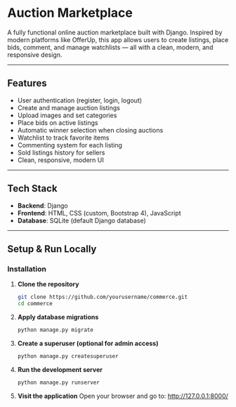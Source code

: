 # Auction Marketplace

A fully functional online auction marketplace built with Django. Inspired by modern platforms like OfferUp, this app allows users to create listings, place bids, comment, and manage watchlists — all with a clean, modern, and responsive design.

---

## Features

- User authentication (register, login, logout)
- Create and manage auction listings
- Upload images and set categories
- Place bids on active listings
- Automatic winner selection when closing auctions
- Watchlist to track favorite items
- Commenting system for each listing
- Sold listings history for sellers
- Clean, responsive, modern UI

---

## Tech Stack

- **Backend**: Django
- **Frontend**: HTML, CSS (custom, Bootstrap 4), JavaScript
- **Database**: SQLite (default Django database)

---

## Setup & Run Locally

### Installation

1. **Clone the repository**
   ```bash
   git clone https://github.com/yourusername/commerce.git
   cd commerce
2. **Apply database migrations**
   ```bash
   python manage.py migrate
3. **Create a superuser (optional for admin access)**
    ```bash
    python manage.py createsuperuser
4. **Run the development server**
   ```bash
   python manage.py runserver
5. **Visit the application**
   Open your browser and go to: http://127.0.0.1:8000/

